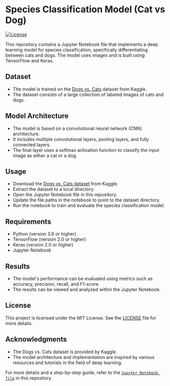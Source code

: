 # Species Classification Model (Cat vs Dog)
[![License](https://img.shields.io/badge/license-MIT-blue.svg)](LICENSE)

This repository contains a Jupyter Notebook file that implements a deep learning model for species classification, specifically differentiating between cats and dogs. The model uses images and is built using TensorFlow and Keras.

## Dataset
- The model is trained on the [Dogs vs. Cats](https://www.kaggle.com/c/dogs-vs-cats) dataset from Kaggle.
- The dataset consists of a large collection of labeled images of cats and dogs.

## Model Architecture
- The model is based on a convolutional neural network (CNN) architecture.
- It includes multiple convolutional layers, pooling layers, and fully connected layers.
- The final layer uses a softmax activation function to classify the input image as either a cat or a dog.

## Usage
- Download the [Dogs vs. Cats dataset](https://www.kaggle.com/c/dogs-vs-cats) from Kaggle.
- Extract the dataset to a local directory.
- Open the Jupyter Notebook file in this repository.
- Update the file paths in the notebook to point to the dataset directory.
- Run the notebook to train and evaluate the species classification model.

## Requirements
- Python (version 3.6 or higher)
- TensorFlow (version 2.0 or higher)
- Keras (version 2.0 or higher)
- Jupyter Notebook

## Results
- The model's performance can be evaluated using metrics such as accuracy, precision, recall, and F1-score.
- The results can be viewed and analyzed within the Jupyter Notebook.

## License
This project is licensed under the MIT License. See the [LICENSE](LICENSE) file for more details.

## Acknowledgments
- The Dogs vs. Cats dataset is provided by Kaggle.
- The model architecture and implementation are inspired by various resources and tutorials in the field of deep learning.

For more details and a step-by-step guide, refer to the [`Jupyter Notebook file`](species_classification.ipynb) in this repository.

